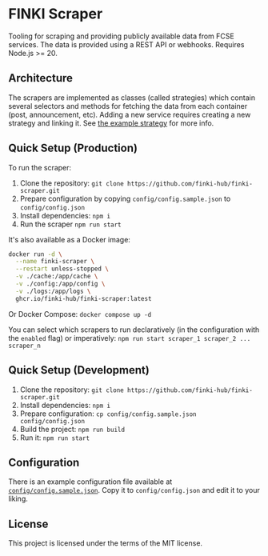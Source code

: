 # FINKI Scraper

Tooling for scraping and providing publicly available data from FCSE services. The data is provided using a REST API or webhooks. Requires Node.js >= 20.

## Architecture

The scrapers are implemented as classes (called strategies) which contain several selectors and methods for fetching the data from each container (post, announcement, etc). Adding a new service requires creating a new strategy and linking it. See [the example strategy](./src/strategies/ExampleStrategy.ts) for more info.

## Quick Setup (Production)

To run the scraper:

1. Clone the repository: `git clone https://github.com/finki-hub/finki-scraper.git`
2. Prepare configuration by copying `config/config.sample.json` to `config/config.json`
3. Install dependencies: `npm i`
4. Run the scraper `npm run start`

It's also available as a Docker image:

```sh
docker run -d \
  --name finki-scraper \
  --restart unless-stopped \
  -v ./cache:/app/cache \
  -v ./config:/app/config \
  -v ./logs:/app/logs \
  ghcr.io/finki-hub/finki-scraper:latest
```

Or Docker Compose: `docker compose up -d`

You can select which scrapers to run declaratively (in the configuration with the `enabled` flag) or imperatively: `npm run start scraper_1 scraper_2 ... scraper_n`

## Quick Setup (Development)

1. Clone the repository: `git clone https://github.com/finki-hub/finki-scraper.git`
2. Install dependencies: `npm i`
3. Prepare configuration: `cp config/config.sample.json config/config.json`
4. Build the project: `npm run build`
5. Run it: `npm run start`

## Configuration

There is an example configuration file available at [`config/config.sample.json`](./config/config.sample.json). Copy it to `config/config.json` and edit it to your liking.

## License

This project is licensed under the terms of the MIT license.
